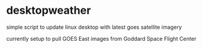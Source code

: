 # desktopweather
simple script to update linux desktop with latest goes satellite imagery

currently setup to pull GOES East images from Goddard Space Flight Center
